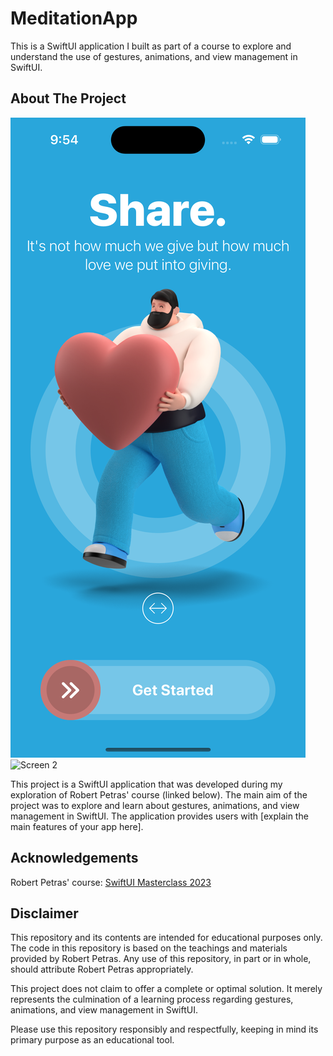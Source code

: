 # MeditationApp

This is a SwiftUI application I built as part of a course to explore and understand the use of gestures, animations, and view management in SwiftUI.

## About The Project

![Screen 1](https://github.com/andrejandre/MeditationApp/blob/main/Simulator%20Screenshot%20-%20iPhone%2014%20Pro%20-%202023-07-02%20at%2009.54.16.png)
![Screen 2]()

This project is a SwiftUI application that was developed during my exploration of Robert Petras' course (linked below). The main aim of the project was to explore and learn about gestures, animations, and view management in SwiftUI. The application provides users with [explain the main features of your app here].

## Acknowledgements
Robert Petras' course:
[SwiftUI Masterclass 2023](https://www.udemy.com/share/102drs3@q6xhd57BygPSDlCRDhQ39Fqhc66I8r76MqEC_nAJU_2b0sOZJfw2StGOzf7bIejd/ )

## Disclaimer

This repository and its contents are intended for educational purposes only. The code in this repository is based on the teachings and materials provided by Robert Petras. Any use of this repository, in part or in whole, should attribute Robert Petras appropriately.

This project does not claim to offer a complete or optimal solution. It merely represents the culmination of a learning process regarding gestures, animations, and view management in SwiftUI.

Please use this repository responsibly and respectfully, keeping in mind its primary purpose as an educational tool.

